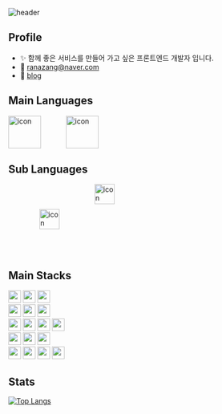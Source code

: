 ![header](https://capsule-render.vercel.app/api?type=waving&height=200&text=Hi+there👋&fontAlign=80&fontAlignY=40&color=gradient)

## Profile
- ✨ 함께 좋은 서비스를 만들어 가고 싶은 프론트엔드 개발자 입니다.
- 📨 ranazang@naver.com
- 🔏 [blog](https://velog.io/@wglee0511/posts)

## Main Languages
<div style="display: flex;">
  <img src="https://techstack-generator.vercel.app/js-icon.svg" alt="icon" width="65" style="width: 65px; height: 65px; margin-right: 50px; margin-bottom: 0px;" />
  <img src="https://techstack-generator.vercel.app/ts-icon.svg" alt="icon" width="65" style="width: 65px; height: 65px; margin-right: 0px; margin-bottom: 0px;" />
</div>

## Sub Languages
<div style="display: flex;">
  &nbsp;
  &nbsp;
  <img src="https://user-images.githubusercontent.com/25181517/121406389-6267a300-c95e-11eb-8d67-f1e22afe8aea.png" alt="icon" width="40" style="width: 40px; height: 40px; margin: 50px;" />
  &nbsp;
  &nbsp;
  &nbsp;
  <img src="https://user-images.githubusercontent.com/25181517/183423507-c056a6f9-1ba8-4312-a350-19bcbc5a8697.png" alt="icon" width="40" style="width: 40px; height: 40px; margin-right: 0px; margin-bottom: 0px;" />
</div>

## Main Stacks


<img src="https://img.shields.io/badge/react-%2320232a.svg?style=for-the-badge&logo=react&logoColor=%2361DAF" height="25"/></a>
<img src="https://img.shields.io/badge/react_native-%2320232a.svg?style=for-the-badge&logo=react&logoColor=%2361DAFB" height="25"/>
<img src="https://img.shields.io/badge/Electron-191970?style=for-the-badge&logo=Electron&logoColor=white" height="25"/>
<br/>
<img src="https://img.shields.io/badge/redux-%23593d88.svg?style=for-the-badge&logo=redux&logoColor=white" height="25"/>
<img src="https://img.shields.io/badge/ReduxSaga-black?style=flat-square&logo=reduxsaga&logoColor=white" height="25"/>
<img src="https://img.shields.io/badge/-React%20Query-FF4154?style=for-the-badge&logo=react%20query&logoColor=white" height="25"/>
<br/>
<img src="https://img.shields.io/badge/React_Router-CA4245?style=for-the-badge&logo=react-router&logoColor=white" height="25"/>
<img src="https://img.shields.io/badge/D3-black?style=flat-square&logo=d3dotjs&logoColor=F9A03C" height="25"/>
<img src="https://img.shields.io/badge/-Storybook-FF4785?style=for-the-badge&logo=storybook&logoColor=whit" height="25"/>
<img src="https://img.shields.io/badge/Fastlane-black?style=flat-square&logo=fastlane&logoColor=00F200" height="25"/>
<br/>
<img src="https://img.shields.io/badge/Mobx-black?style=flat-square&logo=mobx&logoColor=FF9955" height="25"/>
<img src="https://img.shields.io/badge/Amazonroute53-black?style=flat-square&logo=amazonroute53&logoColor=8C4FFF" height="25"/>
<img src="https://img.shields.io/badge/Amazons3-black?style=flat-square&logo=amazons3&logoColor=569A31" height="25"/>
<br/>
<img src="https://img.shields.io/badge/firebase-%23039BE5.svg?style=for-the-badge&logo=firebase" height="25"/>
<img src="ttps://img.shields.io/badge/netlify-%23000000.svg?style=for-the-badge&logo=netlify&logoColor=#00C7B7" height="25"/>
<img src="https://img.shields.io/badge/vercel-%23000000.svg?style=for-the-badge&logo=vercel&logoColor=white" height="25"/>
<img src="https://img.shields.io/badge/github%20actions-%232671E5.svg?style=for-the-badge&logo=githubactions&logoColor=white" height="25"/>

## Stats

[![Top Langs](https://github-readme-stats.vercel.app/api/top-langs/?username=wglee0511&layout=compact&hide=html,css,css])](https://github.com/anuraghazra/github-readme-stats)
